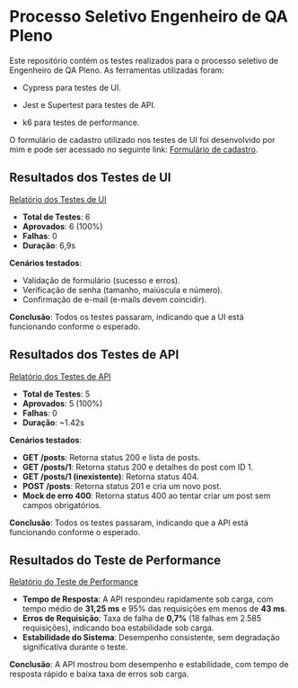 # Processo Seletivo Engenheiro de QA Pleno

Este repositório contém os testes realizados para o processo seletivo de Engenheiro de QA Pleno.  As ferramentas utilizadas foram:

- Cypress para testes de UI.

- Jest e Supertest para testes de API.

- k6 para testes de performance.

O formulário de cadastro utilizado nos testes de UI foi desenvolvido por mim e pode ser acessado no seguinte link: [Formulário de cadastro](https://julianoquites.github.io/mock-formulario-de-cadastro/).


## Resultados dos Testes de UI
[Relatório dos Testes de UI](https://github.com/user-attachments/assets/be03db35-8ec1-4a48-9d9c-d933348e9bcc)

- **Total de Testes**: 6
- **Aprovados**: 6 (100%)
- **Falhas**: 0
- **Duração**: 6,9s

**Cenários testados**:
- Validação de formulário (sucesso e erros).
- Verificação de senha (tamanho, maiúscula e número).
- Confirmação de e-mail (e-mails devem coincidir).

**Conclusão**: Todos os testes passaram, indicando que a UI está funcionando conforme o esperado.

## Resultados dos Testes de API
[Relatório dos Testes de API](https://github.com/user-attachments/assets/0634ece9-6cb0-4d35-ae14-e052e956f24f)


- **Total de Testes**: 5
- **Aprovados**: 5 (100%)
- **Falhas**: 0
- **Duração**: ~1.42s

**Cenários testados**:
- **GET /posts**: Retorna status 200 e lista de posts.
- **GET /posts/1**: Retorna status 200 e detalhes do post com ID 1.
- **GET /posts/1 (inexistente)**: Retorna status 404.
- **POST /posts**: Retorna status 201 e cria um novo post.
- **Mock de erro 400**: Retorna status 400 ao tentar criar um post sem campos obrigatórios.

**Conclusão**: Todos os testes passaram, indicando que a API está funcionando conforme o esperado.

## Resultados do Teste de Performance
[Relatório do Teste de Performance](https://github.com/user-attachments/assets/a4f42bdd-e613-43da-9013-d79022890be9)


- **Tempo de Resposta**: A API respondeu rapidamente sob carga, com tempo médio de **31,25 ms** e 95% das requisições em menos de **43 ms**.
- **Erros de Requisição**: Taxa de falha de **0,7%** (18 falhas em 2.585 requisições), indicando boa estabilidade sob carga.
- **Estabilidade do Sistema**: Desempenho consistente, sem degradação significativa durante o teste.

**Conclusão**: A API mostrou bom desempenho e estabilidade, com tempo de resposta rápido e baixa taxa de erros sob carga.
